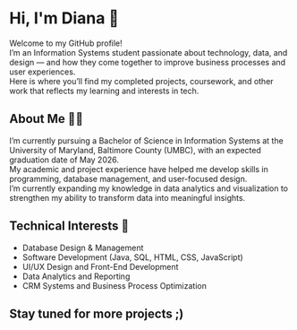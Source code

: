 # Hi, I'm Diana 👋

Welcome to my GitHub profile!  
I’m an Information Systems student passionate about technology, data, and design — and how they come together to improve business processes and user experiences.  
Here is where you’ll find my completed projects, coursework, and other work that reflects my learning and interests in tech.

## About Me 👩‍💻
I’m currently pursuing a Bachelor of Science in Information Systems at the University of Maryland, Baltimore County (UMBC), with an expected graduation date of May 2026.  
My academic and project experience have helped me develop skills in programming, database management, and user-focused design.  
I’m currently expanding my knowledge in data analytics and visualization to strengthen my ability to transform data into meaningful insights.

## Technical Interests 🩷
- Database Design & Management  
- Software Development (Java, SQL, HTML, CSS, JavaScript)  
- UI/UX Design and Front-End Development  
- Data Analytics and Reporting  
- CRM Systems and Business Process Optimization

## Stay tuned for more projects ;)

